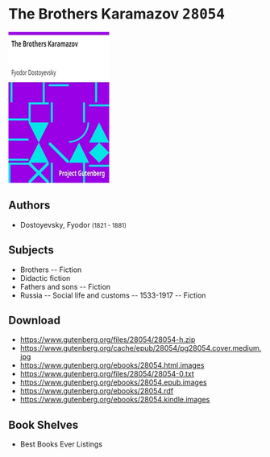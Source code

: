 # The Brothers Karamazov <kbd>28054</kbd>

![](./cover.medium.jpg "")

## Authors


 - Dostoyevsky, Fyodor <small>(1821 - 1881)</small>

## Subjects


 - Brothers -- Fiction
 - Didactic fiction
 - Fathers and sons -- Fiction
 - Russia -- Social life and customs -- 1533-1917 -- Fiction

## Download


 - https://www.gutenberg.org/files/28054/28054-h.zip
 - https://www.gutenberg.org/cache/epub/28054/pg28054.cover.medium.jpg
 - https://www.gutenberg.org/ebooks/28054.html.images
 - https://www.gutenberg.org/files/28054/28054-0.txt
 - https://www.gutenberg.org/ebooks/28054.epub.images
 - https://www.gutenberg.org/ebooks/28054.rdf
 - https://www.gutenberg.org/ebooks/28054.kindle.images

## Book Shelves


 - Best Books Ever Listings
